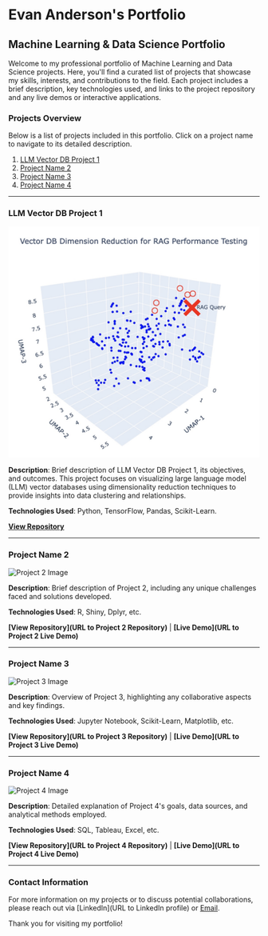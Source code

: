 # Evan Anderson's Portfolio

## Machine Learning & Data Science Portfolio

Welcome to my professional portfolio of Machine Learning and Data Science projects. Here, you'll find a curated list of projects that showcase my skills, interests, and contributions to the field. Each project includes a brief description, key technologies used, and links to the project repository and any live demos or interactive applications.

### Projects Overview

Below is a list of projects included in this portfolio. Click on a project name to navigate to its detailed description.

1. [LLM Vector DB Project 1](#llm-vector-db-project-1)
2. [Project Name 2](#project-name-2)
3. [Project Name 3](#project-name-3)
4. [Project Name 4](#project-name-4)

---

### LLM Vector DB Project 1

![LLM Vector DB Project 1 Image](LLM%20Vector%20DB%20Project%201/Header_Photo.jpg)

**Description**: Brief description of LLM Vector DB Project 1, its objectives, and outcomes. This project focuses on visualizing large language model (LLM) vector databases using dimensionality reduction techniques to provide insights into data clustering and relationships.

**Technologies Used**: Python, TensorFlow, Pandas, Scikit-Learn.

**[View Repository](LLM%20Vector%20DB%20Project%201/LLM_Vector_DB_Visualized_with_Dimension_Reduction.ipynb)**

---

### Project Name 2

![Project 2 Image](path/to/project2/image.png)

**Description**: Brief description of Project 2, including any unique challenges faced and solutions developed.

**Technologies Used**: R, Shiny, Dplyr, etc.

**[View Repository](URL to Project 2 Repository)** | **[Live Demo](URL to Project 2 Live Demo)**

---

### Project Name 3

![Project 3 Image](path/to/project3/image.png)

**Description**: Overview of Project 3, highlighting any collaborative aspects and key findings.

**Technologies Used**: Jupyter Notebook, Scikit-Learn, Matplotlib, etc.

**[View Repository](URL to Project 3 Repository)** | **[Live Demo](URL to Project 3 Live Demo)**

---

### Project Name 4

![Project 4 Image](path/to/project4/image.png)

**Description**: Detailed explanation of Project 4's goals, data sources, and analytical methods employed.

**Technologies Used**: SQL, Tableau, Excel, etc.

**[View Repository](URL to Project 4 Repository)** | **[Live Demo](URL to Project 4 Live Demo)**

---

### Contact Information

For more information on my projects or to discuss potential collaborations, please reach out via [LinkedIn](URL to LinkedIn profile) or [Email](mailto:your.email@example.com).

Thank you for visiting my portfolio!

